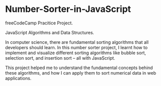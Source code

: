 # Number-Sorter-in-JavaScript

freeCodeCamp Pracitice Project.


JavaScript Algorithms and Data Structures.



In computer science, there are fundamental sorting algorithms that all developers should learn. In this number sorter project, I learnt how to implement and visualize different sorting algorithms like bubble sort, selection sort, and insertion sort – all with JavaScript.

This project helped me to understand the fundamental concepts behind these algorithms, and how I can apply them to sort numerical data in web applications.
